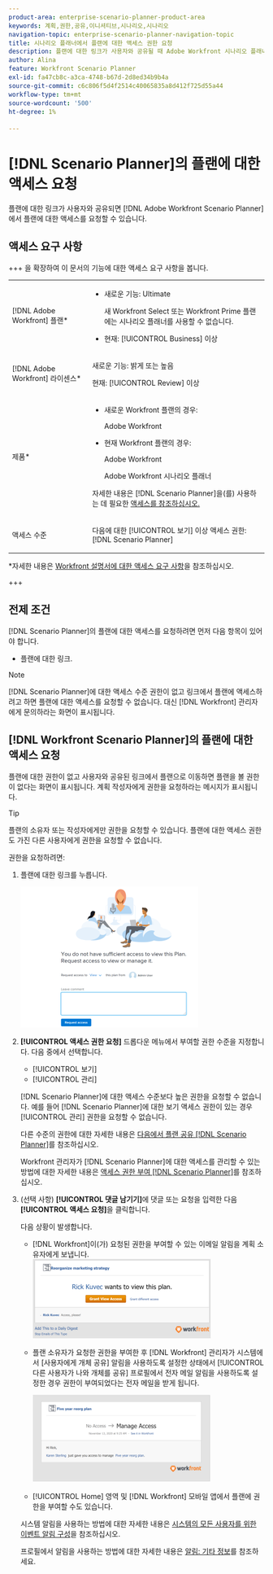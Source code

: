 ```yaml
---
product-area: enterprise-scenario-planner-product-area
keywords: 계획,권한,공유,이니셔티브,시나리오,시나리오
navigation-topic: enterprise-scenario-planner-navigation-topic
title: 시나리오 플래너에서 플랜에 대한 액세스 권한 요청
description: 플랜에 대한 링크가 사용자와 공유될 때 Adobe Workfront 시나리오 플래너에서 플랜에 대한 액세스를 요청할 수 있습니다.
author: Alina
feature: Workfront Scenario Planner
exl-id: fa47cb8c-a3ca-4748-b67d-2d8ed34b9b4a
source-git-commit: c6c806f5d4f2514c40065835a8d412f725d55a44
workflow-type: tm+mt
source-wordcount: '500'
ht-degree: 1%

---
```


# [!DNL Scenario Planner]의 플랜에 대한 액세스 요청

플랜에 대한 링크가 사용자와 공유되면 [!DNL Adobe Workfront Scenario Planner]에서 플랜에 대한 액세스를 요청할 수 있습니다.

## 액세스 요구 사항

+++ 을 확장하여 이 문서의 기능에 대한 액세스 요구 사항을 봅니다.

<table style="table-layout:auto"> 
 <col> 
 <col> 
 <tbody> 
  <tr> 
   <td> <p>[!DNL Adobe Workfront] 플랜*</p> </td> 
   <td> <ul></li>
   <li><p>새로운 기능: Ultimate </p></li>
   <p>새 Workfront Select 또는 Workfront Prime 플랜에는 시나리오 플래너를 사용할 수 없습니다. </p>
   <li><p>현재: [!UICONTROL Business] 이상</p></ul>
   </td> 
  </tr> 
  <tr> 
   <td> <p>[!DNL Adobe Workfront] 라이센스*</p> </td> 
   <td> <p>새로운 기능: 밝게 또는 높음</p> 
   <p>현재: [!UICONTROL Review] 이상</p> </td> 
  </tr> 
  <tr> 
   <td>제품* </td> 
   <td> <ul><li><p>새로운 Workfront 플랜의 경우:</p><p> Adobe Workfront</li></p>
   <li><p>현재 Workfront 플랜의 경우: </p>
   <p>Adobe Workfront</p> <p>Adobe Workfront 시나리오 플래너</p></li></ul>

<p>자세한 내용은 [!DNL Scenario Planner]</a>을(를) 사용하는 데 필요한 <a href="../scenario-planner/access-needed-to-use-sp.md" class="MCXref xref">액세스를 참조하십시오. </p> </td> 
  </tr> 
  <tr data-mc-conditions=""> 
   <td>액세스 수준 </td> 
   <td>  <p>다음에 대한 [!UICONTROL 보기] 이상 액세스 권한: [!DNL Scenario Planner]</p>  </td> 
  </tr>
 </tbody> 
</table>

*자세한 내용은 [Workfront 설명서에 대한 액세스 요구 사항](/help/quicksilver/administration-and-setup/add-users/access-levels-and-object-permissions/access-level-requirements-in-documentation.md)을 참조하십시오.

+++

## 전제 조건

[!DNL Scenario Planner]의 플랜에 대한 액세스를 요청하려면 먼저 다음 항목이 있어야 합니다.

* 플랜에 대한 링크.

>[!NOTE]
>
>[!DNL Scenario Planner]에 대한 액세스 수준 권한이 없고 링크에서 플랜에 액세스하려고 하면 플랜에 대한 액세스를 요청할 수 없습니다. 대신 [!DNL Workfront] 관리자에게 문의하라는 화면이 표시됩니다.

## [!DNL Workfront Scenario Planner]의 플랜에 대한 액세스 요청

플랜에 대한 권한이 없고 사용자와 공유된 링크에서 플랜으로 이동하면 플랜을 볼 권한이 없다는 화면이 표시됩니다. 계획 작성자에게 권한을 요청하라는 메시지가 표시됩니다.

>[!TIP]
>
>플랜의 소유자 또는 작성자에게만 권한을 요청할 수 있습니다. 플랜에 대한 액세스 권한도 가진 다른 사용자에게 권한을 요청할 수 없습니다.

권한을 요청하려면:

1. 플랜에 대한 링크를 누릅니다.

   ![](assets/request-access-to-plan-350x277.png)

1. **[!UICONTROL 액세스 권한 요청]** 드롭다운 메뉴에서 부여할 권한 수준을 지정합니다. 다음 중에서 선택합니다.

   * [!UICONTROL 보기]
   * [!UICONTROL 관리]

   [!DNL Scenario Planner]에 대한 액세스 수준보다 높은 권한을 요청할 수 없습니다. 예를 들어 [!DNL Scenario Planner]에 대한 보기 액세스 권한이 있는 경우 [!UICONTROL 관리] 권한을 요청할 수 없습니다.

   다른 수준의 권한에 대한 자세한 내용은 [다음에서 플랜 공유 [!DNL Scenario Planner]](../scenario-planner/share-a-plan.md)를 참조하십시오.

   Workfront 관리자가 [!DNL Scenario Planner]에 대한 액세스를 관리할 수 있는 방법에 대한 자세한 내용은 [액세스 권한 부여 [!DNL Scenario Planner]](../administration-and-setup/add-users/configure-and-grant-access/grant-access-sp.md)를 참조하십시오.

1. (선택 사항) **[!UICONTROL 댓글 남기기]**&#x200B;에 댓글 또는 요청을 입력한 다음 **[!UICONTROL 액세스 요청]**&#x200B;을 클릭합니다.

   다음 상황이 발생합니다.

   * [!DNL Workfront]이(가) 요청된 권한을 부여할 수 있는 이메일 알림을 계획 소유자에게 보냅니다.\
     ![](assets/request-access-to-plan-email-350x156.png)

   * 플랜 소유자가 요청한 권한을 부여한 후 [!DNL Workfront] 관리자가 시스템에서 [사용자에게 개체 공유] 알림을 사용하도록 설정한 상태에서 [!UICONTROL 다른 사용자가 나와 개체를 공유] 프로필에서 전자 메일 알림을 사용하도록 설정한 경우 권한이 부여되었다는 전자 메일을 받게 됩니다.

     ![](assets/access-granted-to-plan-email-350x172.png)

   * [!UICONTROL Home] 영역 및 [!DNL Workfront] 모바일 앱에서 플랜에 권한을 부여할 수도 있습니다.

   시스템 알림을 사용하는 방법에 대한 자세한 내용은 [시스템의 모든 사용자를 위한 이벤트 알림 구성](../administration-and-setup/manage-workfront/emails/configure-event-notifications-for-everyone-in-the-system.md)을 참조하십시오.

   프로필에서 알림을 사용하는 방법에 대한 자세한 내용은 [알림: 기타 정보](../workfront-basics/using-notifications/notifications-misc-information.md)를 참조하세요.
